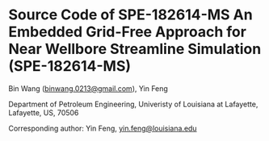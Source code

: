 Source Code of SPE-182614-MS
An Embedded Grid-Free Approach for Near Wellbore Streamline Simulation (SPE-182614-MS)
==============================================================================================

Bin Wang (binwang.0213@gmail.com), Yin Feng

Department of Petroleum Engineering, Univeristy of Louisiana at Lafayette, Lafayette, US, 70506

Corresponding author: Yin Feng, yin.feng@louisiana.edu

